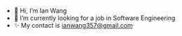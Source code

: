 - 👋 Hi, I’m Ian Wang
- 🌱 I’m currently looking for a job in Software Engineering
- ✨ My contact is ianwang357@gmail.com


<!---
ianwang357/ianwang357 is a ✨ special ✨ repository because its `README.md` (this file) appears on your GitHub profile.
You can click the Preview link to take a look at your changes.
--->

